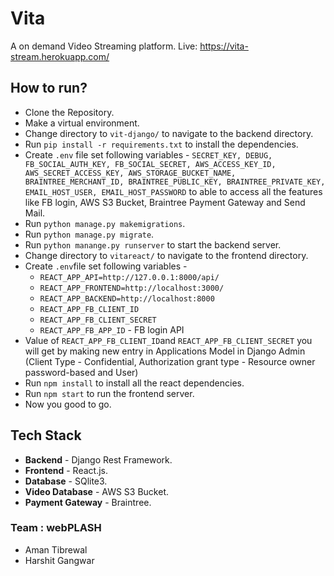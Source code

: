 # Vita
A on demand Video Streaming platform.
Live: https://vita-stream.herokuapp.com/

## How to run?
* Clone the Repository.
* Make a virtual environment.
* Change directory to `vit-django/` to navigate to the backend directory.
* Run `pip install -r requirements.txt` to install the dependencies.
* Create `.env` file set following variables - 
  `SECRET_KEY, DEBUG, FB_SOCIAL_AUTH_KEY, FB_SOCIAL_SECRET, AWS_ACCESS_KEY_ID, AWS_SECRET_ACCESS_KEY, AWS_STORAGE_BUCKET_NAME, BRAINTREE_MERCHANT_ID, BRAINTREE_PUBLIC_KEY, BRAINTREE_PRIVATE_KEY, EMAIL_HOST_USER, EMAIL_HOST_PASSWORD` to able to access all the features like FB login, AWS S3 Bucket, Braintree Payment Gateway and Send Mail.
* Run `python manage.py makemigrations`.
* Run `python manage.py migrate`.
* Run `python manange.py runserver` to start the backend server.
* Change directory to `vitareact/` to navigate to the frontend directory.
* Create `.env`file set following variables - 
    * `REACT_APP_API=http://127.0.0.1:8000/api/`
    * `REACT_APP_FRONTEND=http://localhost:3000/`
    * `REACT_APP_BACKEND=http://localhost:8000`
    * `REACT_APP_FB_CLIENT_ID`
    * `REACT_APP_FB_CLIENT_SECRET`
    * `REACT_APP_FB_APP_ID` - FB login API
* Value of `REACT_APP_FB_CLIENT_ID`and `REACT_APP_FB_CLIENT_SECRET` you will get by making new entry in Applications Model in Django Admin (Client Type - Confidential, Authorization grant type - Resource owner password-based and User)
* Run `npm install` to install all the react dependencies.
* Run `npm start` to run the frontend server.
* Now you good to go.
## Tech Stack
* **Backend** - Django Rest Framework.
* **Frontend** - React.js.
* **Database** - SQlite3.
* **Video Database** - AWS S3 Bucket.
* **Payment Gateway** - Braintree.

### Team : webPLASH
* Aman Tibrewal
* Harshit Gangwar
